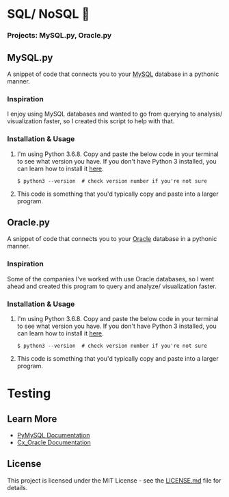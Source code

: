 # SQL/ NoSQL 📒
### Projects: MySQL.py, Oracle.py

## MySQL.py
A snippet of code that connects you to your [MySQL](https://www.mysql.com/) database in a pythonic manner.

### Inspiration
I enjoy using MySQL databases and wanted to go from querying to analysis/ visualization faster, so I created this script to help with that.

### Installation & Usage
1. I'm using Python 3.6.8. Copy and paste the below code in your terminal to see what version you have. If you don't have Python 3 installed, you can learn how to install it [here](https://realpython.com/installing-python).

    `$ python3 --version  # check version number if you're not sure`

2. This code is something that you'd typically copy and paste into a larger program.
    
   
## Oracle.py
A snippet of code that connects you to your [Oracle](https://www.oracle.com/database/) database in a pythonic manner.

### Inspiration
Some of the companies I've worked with use Oracle databases, so I went ahead and created this program to query and analyze/ visualization faster.

### Installation & Usage
1. I'm using Python 3.6.8. Copy and paste the below code in your terminal to see what version you have. If you don't have Python 3 installed, you can learn how to install it [here](https://realpython.com/installing-python).

    `$ python3 --version  # check version number if you're not sure`

2. This code is something that you'd typically copy and paste into a larger program.

# Testing
## Learn More
* [PyMySQL Documentation](https://pymysql.readthedocs.io/en/latest/user/examples.html)
* [Cx_Oracle Documentation](https://cx-oracle.readthedocs.io/en/latest/)

## License
This project is licensed under the MIT License - see the [LICENSE.md]() file for details.
